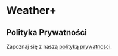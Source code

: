 # Weather+

## Polityka Prywatności
Zapoznaj się z naszą [polityką prywatności](privacy_policy.txt).
